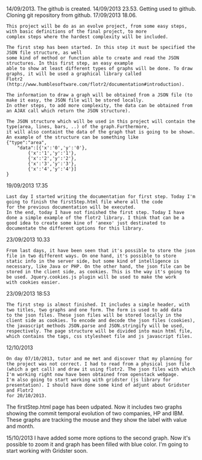 14/09/2013.
	The github is created.
14/09/2013 23.53.
	Getting used to github. Cloning git repository from github.
17/09/2013 18.06.

    This project will be do as an evolve project, from some easy steps, with basic definitions of the final project, to more
    complex steps where the hardest complexity will be included. 

    The first step has been started. In this step it must be specified the JSON file structure, as well
    some kind of method or function able to create and read the JSON structures. In this first step, an easy example
    able to show at least different types of graphs will be done. To draw graphs, it will be used a graphical library called
    Flotr2 (http://www.humblesoftware.com/flotr2/documentation#introduction). 
    
    The information to draw a graph will be obtained from a JSON file (to make it easy, the JSON file will be stored locally.
    In other steps, to add more complexity, the data can be obtained from an AJAX call which return the JSON structure).

    The JSON structure which will be used in this project will contain the type(area, lines, bars, ..) of the graph.Furthermore,
    it will also containt the data of the graph that is going to be shown. An example of the structure can be something like
    {"type":"area",
        "data":[{'x':'0','y':'0'},
            {'x':'1','y':'1'},
            {'x':'2','y':'2'},
            {'x':'3','y':'3'},
            {'x':'4','y':'4'}]
    }
    
19/09/2013 17.35

    Last day I started writing the documentation for first step. Today I'm going to finish the firstStep.html file where all the code
    for the previous documentation will be executed.
    In the end, today I have not finished the first step. Today I have done a simple example of the flotr2 library. I think that can be a
    good idea to create some kine of 'anexo' just destinated to documentate the different options for this library.
    
23/09/2013 10.33

	From last days, it have been seen that it's possible to store the json file in two different ways. On one hand, it's possible to store
	static info in the server side, but some kind of intelligence is necessary, like Java or PHP. On the other hand, the json file can be
	stored in the client side, as cookies. This is the way it's going to be used. Jquery.cookies.js plugin will be used to make the work 
	with cookies easier.

23/09/2013 18:53

    The first step is almost finished. It includes a simple header, with two titles, two graphs and one form. The form is used to add data
    to the json files. These json files will be stored locally in the client side as cookies. To encode and decode the json files (cookies), 
    the javascript methods JSON.parse and JSON.stringify will be used, respectively. The page structure will be divided into main html file,
    which contains the tags, css stylesheet file and js javascript files.

12/10/2013

    On day 07/10/2013, tutor and me met and discover that my planning for the project was not correct. I had to read from a physical json file
    (which a get call) and draw it using flotr2. The json files with which I'm working right now have been obtained from openstack webpage.
    I'm also going to start working with gridster (js library for presentation). I should have done some kind of adjunt about Gridster and Flotr2 
    for 20/10/2013.
    
   The firstStep.html page has been udpated. Now it includes two graphs showing the commit temporal evolution of two companies, HP and IBM.
   These graphs are tracking the mouse and they show the label with value and month. 
   
15/10/2013
  I have added some more options to the second graph. Now it's possible to zoom it and graph has been filled with blue color.
  I'm going to start working with Gridster soon.
